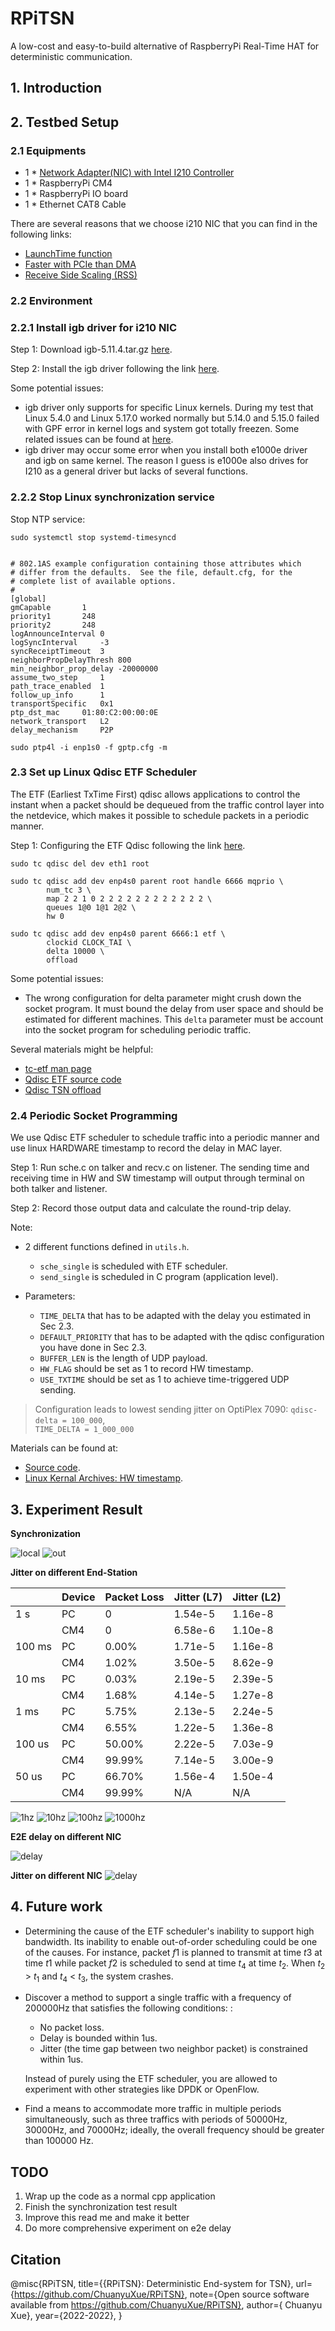# RPiTSN
A low-cost and easy-to-build alternative of RaspberryPi Real-Time HAT for deterministic communication.

## 1. Introduction

## 2. Testbed Setup

### 2.1 Equipments

- 1 * [Network Adapter(NIC) with Intel I210 Controller](https://www.amazon.com/ipolex-Single-Port-Gigabit-Ethernet-Converged/dp/B0728289M7/ref=sr_1_4?crid=1RXZWJCF4YJG0&keywords=i210&qid=1663721874&sprefix=i210%2Caps%2C138&sr=8-4) 
- 1 * RaspberryPi CM4
- 1 * RaspberryPi IO board
- 1 * Ethernet CAT8 Cable

There are several reasons that we choose i210 NIC that you can find in the following links:

- [LaunchTime function](https://en.wikipedia.org/wiki/Launch_Time)
- [Faster with PCIe than DMA](https://forums.evga.com/Intel-NICs-i219-and-i210-on-X299-Dark-m2820935.aspx)
- [Receive Side Scaling (RSS)](https://blog.kylemanna.com/hardware/intel-nic-igb-i211-vs-e1000e-i219/)

### 2.2 Environment

### 2.2.1 Install igb driver for i210 NIC

Step 1: Download igb-5.11.4.tar.gz [here](https://www.intel.com/content/www/us/en/download/14098/intel-network-adapter-driver-for-82575-6-82580-i350-and-i210-211-based-gigabit-network-connections-for-linux.html).

Step 2: Install the igb driver following the link [here](https://downloadmirror.intel.com/738737/readme.txt).

Some potential issues:

- igb driver only supports for specific Linux kernels. During my test that Linux 5.4.0 and Linux 5.17.0 worked normally but 5.14.0 and 5.15.0 failed with GPF error in kernel logs and system got totally freezen. Some related issues can be found at [here](https://bugs.archlinux.org/task/65113).
- igb driver may occur some error when you install both e1000e driver and igb on same kernel. The reason I guess is e1000e also drives for I210 as a general driver but lacks of several functions.

### 2.2.2 Stop Linux synchronization service

Stop NTP service:

```
sudo systemctl stop systemd-timesyncd
```

```

# 802.1AS example configuration containing those attributes which
# differ from the defaults.  See the file, default.cfg, for the
# complete list of available options.
#
[global]
gmCapable		1
priority1		248
priority2		248
logAnnounceInterval	0
logSyncInterval		-3
syncReceiptTimeout	3
neighborPropDelayThresh	800
min_neighbor_prop_delay	-20000000
assume_two_step		1
path_trace_enabled	1
follow_up_info		1
transportSpecific	0x1
ptp_dst_mac		01:80:C2:00:00:0E
network_transport	L2
delay_mechanism		P2P

```

```
sudo ptp4l -i enp1s0 -f gptp.cfg -m 
```

### 2.3 Set up Linux Qdisc ETF Scheduler

The ETF (Earliest TxTime First) qdisc allows applications to control the instant when a packet should be dequeued from the traffic control layer into the netdevice, which makes it possible to schedule packets in a periodic manner.

Step 1: Configuring the ETF Qdisc following the link [here](https://tsn.readthedocs.io/qdiscs.html#configuring-the-etf-qdisc).

```
sudo tc qdisc del dev eth1 root
```


```
sudo tc qdisc add dev enp4s0 parent root handle 6666 mqprio \
        num_tc 3 \
        map 2 2 1 0 2 2 2 2 2 2 2 2 2 2 2 2 \
        queues 1@0 1@1 2@2 \
        hw 0
```

```
sudo tc qdisc add dev enp4s0 parent 6666:1 etf \
        clockid CLOCK_TAI \
        delta 10000 \
        offload
```

Some potential issues:

- The wrong configuration for delta parameter might crush down the socket program. It must bound the delay from user space and should be estimated for different machines. This `delta` parameter must be account into the socket program for scheduling periodic traffic.

Several materials might be helpful:

- [tc-etf man page](https://man7.org/linux/man-pages/man8/tc-etf.8.html)
- [Qdisc ETF source code](https://lkml.org/lkml/2017/9/18/76)
- [Qdisc TSN offload]( https://github.com/xdp-project/xdp-project/blob/master/areas/tsn/code01_follow_qdisc_TSN_offload.org)

### 2.4 Periodic Socket Programming

We use Qdisc ETF scheduler to schedule traffic into a periodic manner and use linux HARDWARE timestamp to record the delay in MAC layer.

Step 1: Run sche.c on talker and recv.c on listener. The sending time and receiving time in HW and SW timestamp will output through terminal on both talker and listener.

Step 2: Record those output data and calculate the round-trip delay.

Note:

- 2 different functions defined in `utils.h`. 
  - `sche_single` is scheduled with ETF scheduler.
  - `send_single` is scheduled in C program (application level).

- Parameters:
  - `TIME_DELTA` that has to be adapted with the delay you estimated in Sec 2.3.
  - `DEFAULT_PRIORITY` that has to be adapted with the qdisc configuration you have done in Sec 2.3.
  - `BUFFER_LEN` is the length of UDP payload.
  - `HW_FLAG` should be set as 1 to record HW timestamp.
  - `USE_TXTIME` should be set as 1 to achieve time-triggered UDP sending.

> Configuration leads to lowest sending jitter on OptiPlex 7090: `qdisc-delta = 100_000`, \
`TIME_DELTA = 1_000_000`

Materials can be found at:

- [Source code](https://github.com/ChuanyuXue/TSN-EndSystem/tree/main/src).
- [Linux Kernal Archives: HW timestamp](https://www.kernel.org/doc/Documentation/networking/timestamping.txt).

## 3. Experiment Result

**Synchronization**


![local](test/cm4/sync_local.png)
![out](test/cm4/sync_utral.png)


**Jitter on different End-Station**

|        | Device | Packet Loss | Jitter (L7) | Jitter (L2) |
| ------ | ------ | ----------- | ----------- | ----------- |
| 1 s    | PC     | 0           | 1.54e-5     | 1.16e-8     |
|        | CM4    | 0           | 6.58e-6     | 1.10e-8     |
| 100 ms | PC     | 0.00%       | 1.71e-5     | 1.16e-8     |
|        | CM4    | 1.02%       | 3.50e-5     | 8.62e-9     |
| 10 ms  | PC     | 0.03%       | 2.19e-5     | 2.39e-5     |
|        | CM4    | 1.68%       | 4.14e-5     | 1.27e-8     |
| 1 ms   | PC     | 5.75%       | 2.13e-5     | 2.24e-5     |
|        | CM4    | 6.55%       | 1.22e-5     | 1.36e-8     |
| 100 us | PC     | 50.00%      | 2.22e-5     | 7.03e-9     |
|        | CM4    | 99.99%      | 7.14e-5     | 3.00e-9     |
| 50 us  | PC     | 66.70%      | 1.56e-4     | 1.50e-4     |
|        | CM4    | 99.99%      | N/A         | N/A         |

![1hz](test/cm4/1hz_jitter.png)
![10hz](test/cm4/10hz_jitter.png)
![100hz](test/cm4/100hz_jitter.png)
![1000hz](test/cm4/1000hz_jitter.png)



**E2E delay on different NIC**

![delay](test/tsn_multihop/06_compare_delay.png)

**Jitter on different NIC**
![delay](test/tsn_multihop/06_compare_jitter.png)

## 4. Future work
- Determining the cause of the ETF scheduler's inability to support high bandwidth. Its inability to enable out-of-order scheduling could be one of the causes. For instance, packet $f 1$ is planned to transmit at time $t 3$ at time $t 1$ while packet $f 2$ is scheduled to send at time $t_4$ at time $t_2$. When $t_2$ > $t_1$ and $t_4$ < $t_3$, the system crashes.

- Discover a method to support a single traffic with a frequency of 200000Hz that satisfies the following conditions: :
  - No packet loss.
  - Delay is bounded within 1us.
  - Jitter (the time gap between two neighbor packet) is constrained within 1us.
  
  Instead of purely using the ETF scheduler, you are allowed to experiment with other strategies like DPDK or OpenFlow.

- Find a means to accommodate more traffic in multiple periods simultaneously, such as three traffics with periods of 50000Hz, 30000Hz, and 70000Hz; ideally, the overall frequency should be greater than 100000 Hz.


## TODO
1. Wrap up the code as a normal cpp application
2. Finish the synchronization test result
3. Improve this read me and make it better
4. Do more comprehensive experiment on e2e delay


## Citation

@misc{RPiTSN,
  title={{RPiTSN}: Deterministic End-system for TSN},
  url={https://github.com/ChuanyuXue/RPiTSN},
  note={Open source software available from https://github.com/ChuanyuXue/RPiTSN},
  author={
    Chuanyu Xue},
  year={2022-2022},
}


